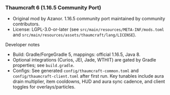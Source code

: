 ### Thaumcraft 6 (1.16.5 Community Port)

- Original mod by Azanor. 1.16.5 community port maintained by community contributors.
- License: LGPL-3.0-or-later (see `src/main/resources/META-INF/mods.toml` and `src/main/resources/assets/thaumcraft/lang/LICENSE`).

Developer notes
- Build: Gradle/ForgeGradle 5, mappings: official 1.16.5, Java 8.
- Optional integrations (Curios, JEI, Jade, WTHIT) are gated by Gradle properties; see `build.gradle`.
- Configs: See generated `config/thaumcraft-common.toml` and `config/thaumcraft-client.toml` after first run. Key tunables include aura drain multiplier, item cooldowns, HUD and aura sync cadence, and client toggles for overlays/particles.

